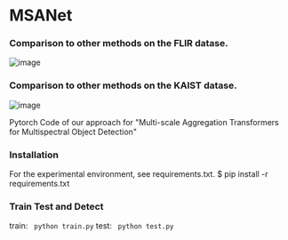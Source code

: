# MSANet
### Comparison to other methods on the FLIR datase.
![image](https://github.com/ysh-strive/MSANet/assets/25916281/c68a5ba0-f2dd-4fd5-ae7a-1effff908dd8)
### Comparison to other methods on the KAIST datase.
![image](https://github.com/ysh-strive/MSANet/assets/25916281/f59a77ef-c98b-410a-a150-2611508ce72e)

Pytorch Code of our approach for "Multi-scale Aggregation Transformers for Multispectral Object Detection"
### Installation 
For the experimental environment, see requirements.txt.
$ pip install -r requirements.txt


### Train Test and Detect
train: ``` python train.py```
test: ``` python test.py```
